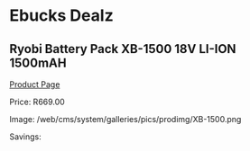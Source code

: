 
# Ebucks Dealz
## Ryobi Battery Pack XB-1500 18V LI-ION 1500mAH
[Product Page](https://www.ebucks.com/web/shop/productSelected.do?prodId=1201684696&catId=370101825)

Price: R669.00

Image: /web/cms/system/galleries/pics/prodimg/XB-1500.png

Savings: 


	